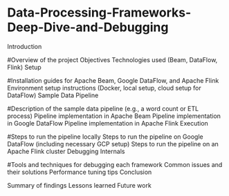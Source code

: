 # Data-Processing-Frameworks-Deep-Dive-and-Debugging

Introduction

#Overview of the project
Objectives
Technologies used (Beam, DataFlow, Flink)
Setup

#Installation guides for Apache Beam, Google DataFlow, and Apache Flink
Environment setup instructions (Docker, local setup, cloud setup for DataFlow)
Sample Data Pipeline

#Description of the sample data pipeline (e.g., a word count or ETL process)
Pipeline implementation in Apache Beam
Pipeline implementation in Google DataFlow
Pipeline implementation in Apache Flink
Execution

#Steps to run the pipeline locally
Steps to run the pipeline on Google DataFlow (including necessary GCP setup)
Steps to run the pipeline on an Apache Flink cluster
Debugging Internals

#Tools and techniques for debugging each framework
Common issues and their solutions
Performance tuning tips
Conclusion

Summary of findings
Lessons learned
Future work
